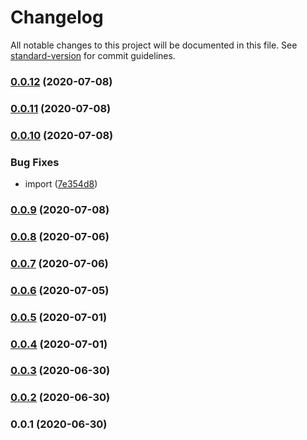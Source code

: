 # Changelog

All notable changes to this project will be documented in this file. See [standard-version](https://github.com/conventional-changelog/standard-version) for commit guidelines.

### [0.0.12](http://github.com///compare/v0.0.11...v0.0.12) (2020-07-08)

### [0.0.11](http://github.com///compare/v0.0.10...v0.0.11) (2020-07-08)

### [0.0.10](http://github.com///compare/v0.0.9...v0.0.10) (2020-07-08)


### Bug Fixes

* import ([7e354d8](http://github.com///commit/7e354d8f7eeef2c63201c0dbe129a8f4f654ffbd))

### [0.0.9](http://github.com///compare/v0.0.8...v0.0.9) (2020-07-08)

### [0.0.8](http://github.com///compare/v0.0.7...v0.0.8) (2020-07-06)

### [0.0.7](http://github.com///compare/v0.0.6...v0.0.7) (2020-07-06)

### [0.0.6](http://github.com///compare/v0.0.5...v0.0.6) (2020-07-05)

### [0.0.5](http://github.com///compare/v0.0.4...v0.0.5) (2020-07-01)

### [0.0.4](http://github.com///compare/v0.0.3...v0.0.4) (2020-07-01)

### [0.0.3](http://github.com///compare/v0.0.2...v0.0.3) (2020-06-30)

### [0.0.2](http://github.com///compare/v0.0.1...v0.0.2) (2020-06-30)

### 0.0.1 (2020-06-30)
